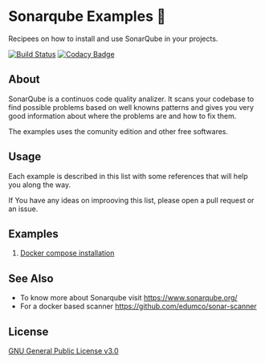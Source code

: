 # Sonarqube Examples 🚥

Recipees on how to install and use SonarQube in your projects.

[![Build Status](https://travis-ci.com/edumco/sonarqube-examples.svg?branch=master)](https://travis-ci.com/edumco/sonarqube-examples)
[![Codacy Badge](https://api.codacy.com/project/badge/Grade/1ab8bf7c21dc4cfcae643f4d41b7cf13)](https://www.codacy.com/manual/edumco/sonarqube-examples?utm_source=github.com&utm_medium=referral&utm_content=edumco/sonarqube-examples&utm_campaign=Badge_Grade)

## About

SonarQube is a continuos code quality analizer. It scans your codebase to find possible problems based on well knowns patterns and gives you very good information about where the problems are and how to fix them.

The examples uses the comunity edition and other free softwares.

## Usage

Each example is described in this list with some references that will help you along the way.

If You have any ideas on improoving this list, please open a pull request or an issue.

## Examples

1. [Docker compose installation](https://github.com/edumco/sonarqube-examples/tree/master/compose)

## See Also

- To know more about Sonarqube visit <https://www.sonarqube.org/>
- For a docker based scanner <https://github.com/edumco/sonar-scanner>

## License

[GNU General Public License v3.0](LICENSE)
